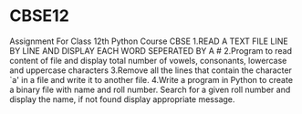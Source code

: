 # CBSE12
Assignment For Class 12th Python Course CBSE
1.READ A TEXT FILE LINE BY LINE AND DISPLAY EACH WORD SEPERATED BY A #
2.Program to read content of file and display total number of vowels, consonants, lowercase and uppercase characters
3.Remove all the lines that contain the character `a' in a file and  write it to another file.
4.Write a program in Python to create a binary file with name and roll number. Search for a given roll number and display the name, if not found display appropriate message. 